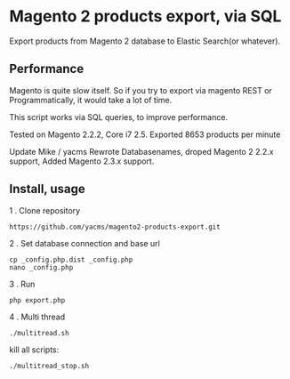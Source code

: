 # Magento 2 products export, via SQL

Export products from Magento 2 database to Elastic Search(or whatever).

## Performance

Magento is quite slow itself. So if you try to export via magento REST or Programmatically, it would take a lot of time.

This script works via SQL queries, to improve performance. 

Tested on Magento 2.2.2, Core i7 2.5.
Exported 8653 products per minute

Update Mike / yacms
Rewrote Databasenames, droped Magento 2 2.2.x support, Added Magento 2.3.x support.

## Install, usage

1 . Clone repository

```
https://github.com/yacms/magento2-products-export.git
```

2 . Set database connection and base url

```
cp _config.php.dist _config.php
nano _config.php
```

3 . Run

```
php export.php
```

4 . Multi thread

```
./multitread.sh
```

kill all scripts:

```
./multitread_stop.sh
```
